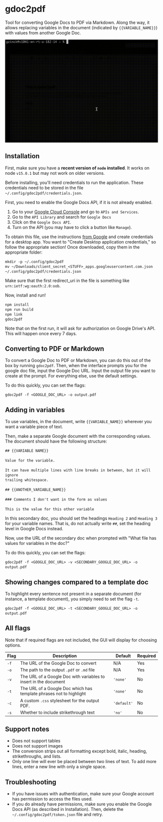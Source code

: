 # gdoc2pdf

Tool for converting Google Docs to PDF via Markdown. Along the way, it allows
replacing variables in the document (indicated by `{{VARIABLE_NAME}}`) with
values from another Google Doc.

![Demo gif](https://github.com/gzinck/gdoc2pdf/blob/main/demo.gif)

## Installation

First, make sure you have a **recent version of `node` installed**. It works on
node `v15.0.1` but may not work on older versions.

Before installing, you'll need credentials to run the application. These
credentials need to be stored in the file `~/.config/gdoc2pdf/credentials.json`.

First, you need to enable the Google Docs API, if it is not already enabled.

1. Go to your [Google Cloud Console](https://console.cloud.google.com/apis/) and
   go to `APIs and Services`.
2. Go to the `API Library` and search for `Google Docs`
3. Click on the `Google Docs API`.
4. Turn on the API (you may have to click a button like `Manage`).

To obtain this file, use the instructions
[from Google](https://developers.google.com/workspace/guides/create-credentials)
and create credentials for a desktop app. You want to "Create Desktop
application credentials," so follow the appropriate section! Once downloaded,
copy them in the appropriate folder:

```
mkdir -p ~/.config/gdoc2pdf
mv ~/Downloads/client_secret_<STUFF>_apps.googleusercontent.com.json ~/.config/gdoc2pdf/credentials.json
```

Make sure that the first redirect_uri in the file is something like
`urn:ietf:wg:oauth:2.0:oob`.

Now, install and run!

```
npm install
npm run build
npm link
gdoc2pdf
```

Note that on the first run, it will ask for authorization on Google Drive's API.
This will happen once every 7 days.

## Converting to PDF or Markdown

To convert a Google Doc to PDF or Markdown, you can do this out of the box by
running `gdoc2pdf`. Then, when the interface prompts you for the google doc
file, input the Google Doc URL. Input the output file you want to create at the
prompt. For everything else, use the default settings.

To do this quickly, you can set the flags:

```
gdoc2pdf -f <GOOGLE_DOC_URL> -o output.pdf
```

## Adding in variables

To use variables, in the document, write `{{VARIABLE_NAME}}` wherever you want a
variable piece of text.

Then, make a separate Google document with the corresponding values. The
document should have the following structure:

```
## {{VARIABLE NAME}}

Value for the variable.

It can have multiple lines with line breaks in between, but it will ignore
trailing whitespace.

## {{ANOTHER_VARIABLE_NAME}}

### Comments I don't want in the form as values

This is the value for this other variable
```

In this secondary doc, you should set the headings `Heading 2` and `Heading 3`
for your variable names. That is, do not actually write `##`, set the heading
level in Google Docs instead.

Now, use the URL of the secondary doc when prompted with "What file has values
for variables in the doc?"

To do this quickly, you can set the flags:

```
gdoc2pdf -f <GOOGLE_DOC_URL> -v <SECONDARY_GOOGLE_DOC_URL> -o output.pdf
```

## Showing changes compared to a template doc

To highlight every sentence not present in a separate document (for instance, a
template document), you simply need to set the flag `-t`.

```
gdoc2pdf -f <GOOGLE_DOC_URL> -t <SECONDARY_GOOGLE_DOC_URL> -o output.pdf
```

## All flags

Note that if required flags are not included, the GUI will display for choosing
options.

| Flag | Description                                                         | Default     | Required |
| ---- | ------------------------------------------------------------------- | ----------- | -------- |
| `-f` | The URL of the Google Doc to convert                                | N/A         | Yes      |
| `-o` | The path to the output `.pdf` or `.md` file                         | N/A         | Yes      |
| `-v` | The URL of a Google Doc with variables to insert in the document    | `'none'`    | No       |
| `-t` | The URL of a Google Doc which has template phrases not to highlight | `'none'`    | No       |
| `-c` | A custom `.css` stylesheet for the output PDF.                      | `'default'` | No       |
| `-s` | Whether to include strikethrough text                               | `'no'`      | No       |

## Support notes

-   Does not support tables
-   Does not support images
-   The conversion strips out all formatting except bold, italic, heading,
    strikethroughs, and lists.
-   Only one line will ever be placed between two lines of text. To add more
    lines, enter a new line with only a single space.

## Troubleshooting

-   If you have issues with authentication, make sure your Google account has
    permission to access the files used.
-   If you do already have permissions, make sure you enable the Google Docs API
    (as described in Installation). Then, delete the
    `~/.config/gdoc2pdf/token.json` file and retry.

